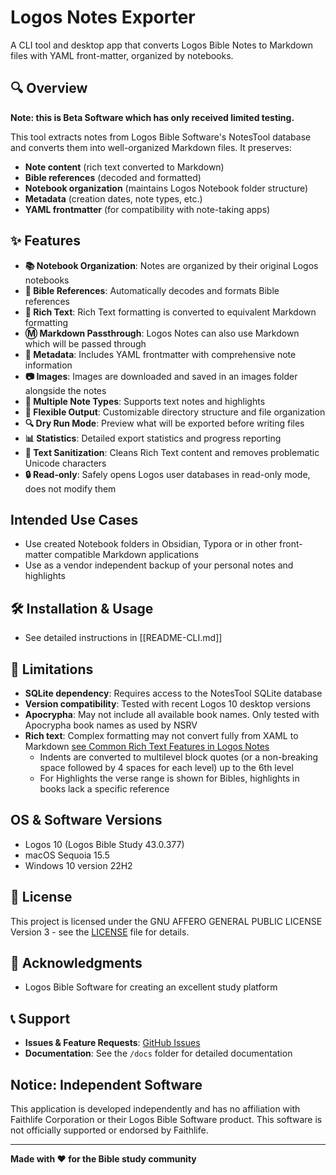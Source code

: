 # Logos Notes Exporter

A CLI tool and desktop app that converts Logos Bible Notes to Markdown files with YAML front-matter, organized by notebooks.

## 🔍 Overview

**Note: this is Beta Software which has only received limited testing.**

This tool extracts notes from Logos Bible Software's NotesTool database and converts them into well-organized Markdown files. It preserves:

- **Note content** (rich text converted to Markdown)
- **Bible references** (decoded and formatted)
- **Notebook organization** (maintains Logos Notebook folder structure)
- **Metadata** (creation dates, note types, etc.)
- **YAML frontmatter** (for compatibility with note-taking apps)

## ✨ Features

- **📚 Notebook Organization**: Notes are organized by their original Logos notebooks
- **🔗 Bible References**: Automatically decodes and formats Bible references
- **📝 Rich Text**: Rich Text formatting is converted to equivalent Markdown formatting
- **Ⓜ️ Markdown Passthrough**: Logos Notes can also use Markdown which will be passed through 
- **🧭 Metadata**: Includes YAML frontmatter with comprehensive note information
- **📷 Images**: Images are downloaded and saved in an images folder alongside the notes
- **🎨 Multiple Note Types**: Supports text notes and highlights
- **📁 Flexible Output**: Customizable directory structure and file organization
- **🔍 Dry Run Mode**: Preview what will be exported before writing files
- **📊 Statistics**: Detailed export statistics and progress reporting
- **🧹 Text Sanitization**: Cleans Rich Text content and removes problematic Unicode characters
- **🔒 Read-only**: Safely opens Logos user databases in read-only mode, does not modify them

## Intended Use Cases

- Use created Notebook folders in Obsidian, Typora or in other front-matter compatible Markdown applications
- Use as a vendor independent backup of your personal notes and highlights

## 🛠 Installation & Usage

- See detailed instructions in [[README-CLI.md]]

## 🚨 Limitations

- **SQLite dependency**: Requires access to the NotesTool SQLite database
- **Version compatibility**: Tested with recent Logos 10 desktop versions
- **Apocrypha**: May not include all available book names. Only tested with Apocrypha book names as used by NSRV
- **Rich text**: Complex formatting may not convert fully from XAML to Markdown [see Common Rich Text Features in Logos Notes](docs/Rich-Text.md)
  - Indents are converted to multilevel block quotes (or a non-breaking space followed by 4 spaces for each level) up to the 6th level
  - For Highlights the verse range is shown for Bibles, highlights in books lack a specific reference

## OS & Software Versions

- Logos 10 (Logos Bible Study 43.0.377)
- macOS Sequoia 15.5
- Windows 10 version 22H2

## 📜 License

This project is licensed under the GNU AFFERO GENERAL PUBLIC LICENSE Version 3 - see the [LICENSE](LICENSE) file for details.

## 🙏 Acknowledgments

- Logos Bible Software for creating an excellent study platform

## 📞 Support

- **Issues & Feature Requests**: [GitHub Issues](https://github.com/agape-apps/LogosNotesExport/issues)
- **Documentation**: See the `/docs` folder for detailed documentation

## Notice: Independent Software

This application is developed independently and has no affiliation with Faithlife Corporation or their Logos Bible Software product. This software is not officially supported or endorsed by Faithlife.

---

**Made with ❤️ for the Bible study community**
